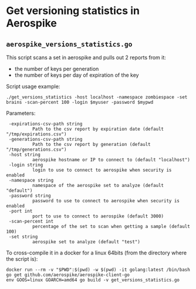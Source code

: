 # Get versioning statistics in Aerospike


## `aerospike_versions_statistics.go`

This script scans a set in aerospike and pulls out 2 reports from it:
 - the number of keys per generation
 - the number of keys per day of expiration of the key

Script usage example:
```
./get_versions_statistics -host localhost -namespace zombiespace -set brains -scan-percent 100 -login $myuser -password $mypwd
```

Parameters:
```
 -expirations-csv-path string
          Path to the csv report by expiration date (default "/tmp/expirations.csv")
 -generations-csv-path string
          Path to the csv report by generation (default "/tmp/generations.csv")
 -host string
          aerospike hostname or IP to connect to (default "localhost")
 -login string
          login to use to connect to aerospike when security is enabled
 -namespace string
          namespace of the aerospike set to analyze (default "default")
 -password string
          password to use to connect to aerospike when security is enabled
 -port int
          port to use to connect to aerospike (default 3000)
 -scan-percent int
          percentage of the set to scan when getting a sample (default 100)
 -set string
          aerospike set to analyze (default "test")
```

To cross-compile it in a docker for a linux 64bits (from the directory where the script is):
```
docker run --rm -v "$PWD":$(pwd) -w $(pwd) -it golang:latest /bin/bash
go get github.com/aerospike/aerospike-client-go
env GOOS=linux GOARCH=amd64 go build -v get_versions_statistics.go
```
